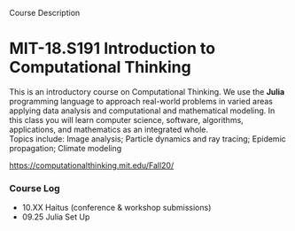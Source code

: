 Course Description
# MIT-18.S191 Introduction to Computational Thinking
 This is an introductory course on Computational Thinking. We use the **Julia** programming language to approach real-world problems in varied areas applying data analysis and computational and mathematical modeling. In this class you will learn computer science, software, algorithms, applications, and mathematics as an integrated whole.  
 Topics include:      Image analysis;      Particle dynamics and ray tracing;      Epidemic propagation;      Climate modeling

https://computationalthinking.mit.edu/Fall20/


### Course Log
- 10.XX Haitus (conference & workshop submissions)
- 09.25 Julia Set Up

